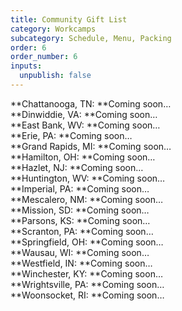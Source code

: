 ```yaml
---
title: Community Gift List
category: Workcamps
subcategory: Schedule, Menu, Packing
order: 6
order_number: 6
inputs:
  unpublish: false
---
```

**Chattanooga, TN:&nbsp;**Coming soon…<br>**Dinwiddie, VA:&nbsp;**Coming soon…<br>**East Bank, WV:&nbsp;**Coming soon…<br>**Erie, PA:&nbsp;**Coming soon…<br>**Grand Rapids, MI:&nbsp;**Coming soon…<br>**Hamilton, OH:&nbsp;**Coming soon…<br>**Hazlet, NJ:&nbsp;**Coming soon…<br>**Huntington, WV:&nbsp;**Coming soon…<br>**Imperial, PA:&nbsp;**Coming soon…<br>**Mescalero, NM:&nbsp;**Coming soon…<br>**Mission, SD:&nbsp;**Coming soon…<br>**Parsons, KS:&nbsp;**Coming soon…<br>**Scranton, PA:&nbsp;**Coming soon…<br>**Springfield, OH:&nbsp;**Coming soon…<br>**Wausau, WI:&nbsp;**Coming soon…<br>**Westfield, IN:&nbsp;**Coming soon…<br>**Winchester, KY:&nbsp;**Coming soon…<br>**Wrightsville, PA:&nbsp;**Coming soon…<br>**Woonsocket, RI:&nbsp;**Coming soon…